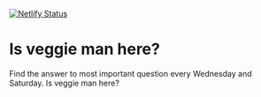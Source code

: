 [![Netlify Status](https://api.netlify.com/api/v1/badges/926b191a-078d-4193-b873-2954067997dc/deploy-status)](https://app.netlify.com/sites/isveggiemanhere/deploys)

# Is veggie man here?
Find the answer to most important question every Wednesday and Saturday. Is veggie man here?
